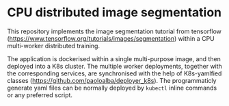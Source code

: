 # CPU distributed image segmentation

This repository implements the image segmentation tutorial from tensorflow (https://www.tensorflow.org/tutorials/images/segmentation) within a CPU multi-worker distributed training.

The application is dockerised within a single multi-purpose image, and then deployed into a K8s cluster.
The multiple worker deployments, together with the corresponding services, are synchronised with the help of K8s-yamlfied classes (https://github.com/paoloalba/deployer_k8s).
The programmaticly generate yaml files can be normally deployed by ```kubectl``` inline commands or any preferred script.